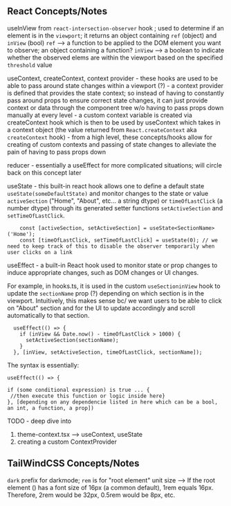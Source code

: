 ## React Concepts/Notes
useInView from `react-intersection-observer` hook ; used to determine if an element is in the `viewport`; it returns an object containing `ref` (object) and `inView` (bool)
            `ref` --> a function to be applied to the DOM element you want to observe; an object containing a function?
            `inView` --> a boolean to indicate whether the observed elems are within the viewport based on the specified `threshold` value

useContext, createContext, context provider
     - these hooks are used to be able to pass around state changes within a viewport (?)
     - a context provider is defined that provides the state context; so instead of having to constantly pass around props to ensure correct state changes, it can just provide context or data through the component tree w/o having to pass props down manually at every level
     - a custom context variable is created via createContext hook which is then to be used by useContext which takes in a context object (the value returned from `React.createContext` aka `createContext` hook)
     - from a high level, these concepts/hooks allow for creating of custom contexts and passing of state changes to alleviate the pain of having to pass props down

reducer
     - essentially a useEffect for more complicated situations; will circle back on this concept later

useState
    - this built-in react hook allows one to define a default state `useState(someDefaultState)` and monitor changes to the state or value `activeSection` ("Home", "About", etc... a string dtype) or `timeOfLastClick` (a number dtype) through its generated setter functions `setActiveSection` and `setTimeOfLastClick`.
    
```
    const [activeSection, setActiveSection] = useState<SectionName>('Home');
    const [timeOfLastClick, setTimeOfLastClick] = useState(0); // we need to keep track of this to disable the observer temporarily when user clicks on a link
```

useEffect
    - a built-in React hook used to monitor state or prop changes to induce appropriate changes, such as DOM changes or UI changes. 

For example, in hooks.ts, it is used in the custom `useSectioninView` hook to update the `sectionName` prop (?) depending on which section is in the viewport. Intuitively, this makes sense bc/ we want users to be able to click on "About" section and for the UI to update accordingly and scroll automatically to that section. 

```
  useEffect(() => {
    if (inView && Date.now() - timeOfLastClick > 1000) {
      setActiveSection(sectionName);
    }
  }, [inView, setActiveSection, timeOfLastClick, sectionName]);

```
The syntax is essentially:

```
useEffect(() => {

if (some conditional expression) is true ... {
 //then execute this function or logic inside here}
}, [depending on any dependencie listed in here which can be a bool, an int, a function, a prop])
```

TODO - deep dive into
1. theme-context.tsx --> useContext, useState
2. creating a custom ContextProvider


## TailWindCSS Concepts/Notes
`dark` prefix for darkmode; `rem` is for "root element" unit size --> If the root element (<html>) has a font size of 16px (a common default), 1rem equals 16px. Therefore, 2rem would be 32px, 0.5rem would be 8px, etc.